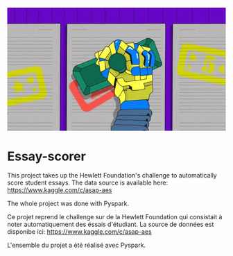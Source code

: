 
![bf Logo](rb-teacher.jpg)




# Essay-scorer


This project takes up the Hewlett Foundation's challenge to automatically score student essays. The data source is available here: https://www.kaggle.com/c/asap-aes

The whole project was done with Pyspark.


Ce projet reprend le challenge sur de la Hewlett Foundation qui consistait à noter automatiquement des éssais d'étudiant. La source de données est disponibe ici: https://www.kaggle.com/c/asap-aes 

L'ensemble du projet a été réalisé avec Pyspark.

